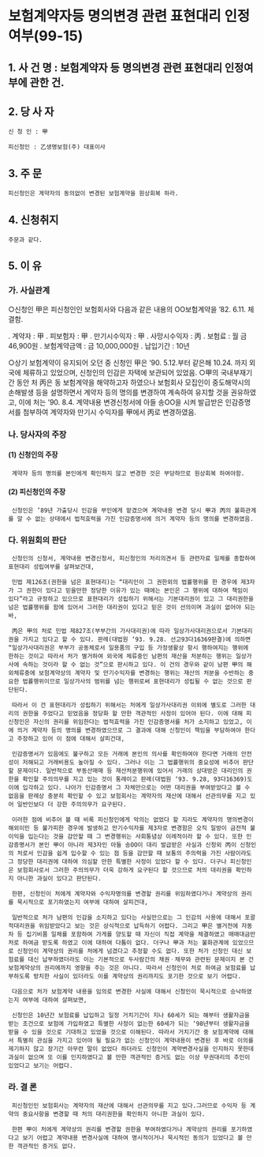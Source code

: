 # 보험계약자등 명의변경 관련 표현대리 인정여부(99-15)

## 1. 사 건 명 : 보험계약자 등 명의변경 관련 표현대리 인정여부에 관한 건.

## 2. 당 사 자

    신 청 인 : 甲

    피신청인 : 乙생명보험(주) 대표이사
              
## 3. 주    문

    피신청인은 계약자의 동의없이 변경된 보험계약을 원상회복 하라.

## 4. 신청취지

    주문과 같다.

## 5. 이   유

### 가. 사실관계

  ○신청인 甲은 피신청인인 보험회사와 다음과 같은 내용의 OO보험계약을 ’82. 6.11. 체결함.

  ․ 계약자       : 甲
  ․ 피보험자     : 甲               ․ 만기시수익자 : 甲
  ․ 사망시수익자 : 丙               ․ 보험료       : 월 금 46,900원
  ․ 보험계약금액 : 금 10,000,000원   ․ 납입기간     : 10년
  
 ○상기 보험계약이 유지되어 오던 중 신청인 甲은 ’90. 5.12.부터 같은해 10.24. 까지 외국에 체류하고 있었으며, 신청인의 인감은 자택에 보관되어 있었음. 
 ○甲의 국내부재기간 동안 처 丙은 동 보험계약을 해약하고자 하였으나 보험회사 모집인이 중도해약시의 손해발생 등을 설명하면서 계약자 등의 명의를 변경하여 계속하여 유지할 것을 권유하였고, 이에 처는 ’90. 8.4. 계약내용 변경신청서에 아들 송OO을 시켜 발급받은 인감증명서를 첨부하여 계약자와 만기시 수익자를 甲에서 丙로 변경하였음.

### 나. 당사자의 주장

####  (1) 신청인의 주장
     계약자 등의 명의를 본인에게 확인하지 않고 변경한 것은 부당하므로 원상회복 하여야함.

####  (2) 피신청인의 주장
     신청인은 ’89년 가출당시 인감을 부인에게 맡겼으며 계약내용 변경 당시 甲과 丙의 불화관계를 알 수 없는 상태에서 법적효력을 가진 인감증명서에 의거 계약자 등의 명의를 변경하였음.

### 다. 위원회의 판단

     신청인의 신청서, 계약내용 변경신청서, 피신청인의 처리의견서 등 관련자료 일체를 종합하여 표현대리 성립여부를 살펴보건대,

     민법 제126조(권한을 넘은 표현대리)는 “대리인이 그 권한외의 법률행위를 한 경우에 제3자가 그 권한이 있다고 믿을만한 정당한 이유가 있는 때에는 본인은 그 행위에 대하여 책임이 있다”라고 규정하고 있으므로 표현대리가 성립하기 위해서는 기본대리권이 있고 그 대리권한을 넘은 법률행위를 함에 있어서 그러한 대리권이 있다고 믿은 것이 선의이며 과실이 없어야 되는 바,
     
     丙은 甲의 처로 민법 제827조(부부간의 가사대리권)에 따라 일상가사대리권으로서 기본대리권을 가지고 있다고 할 수 있다. 판례(대법원 ‘93. 9.28. 선고93다16369판결)에 의하면 “일상가사대리권은 부부가 공동체로서 일용품의 구입 등 가정생활상 항시 행하여지는 행위에 한하는 것이고 따라서 처가 별거하여 외국에 체류중인 남편의 재산을 처분하는 행위는 일상가사에 속하는 것이라 할 수 없는 것”으로 판시하고 있다. 이 건의 경우와 같이 남편 甲의 해외체류중에 보험계약상의 계약자 및 만기수익자를 변경하는 행위는 재산의 처분을 수반하는 중요한 법률행위이므로 일상가사의 범위를 넘는 행위로써 표현대리가 성립될 수 없는 것으로 판단된다.

     따라서 이 건 표현대리가 성립하기 위해서는 처에게 일상가사대리권 이외에 별도로 그러한 대리의 권한을 주었다고 믿었음을 정당화 할 만한 객관적인 사정이 있어야 된다. 이에 대해 피신청인은 자신의 권리를 위임한다는 법적효력을 가진 인감증명서를 처가 소지하고 있었고, 이에 의거 계약자 등의 명의를 변경하였으므로 그 결과에 대해 신청인이 책임을 부담하여야 한다고 주장하고 있어 이 점에 대해서 살피건대,

     인감증명서가 있음에도 불구하고 모든 거래에 본인의 의사를 확인하여야 한다면 거래의 안전성이 저해되고 거래비용도 높아질 수 있다. 그러나 이는 그 법률행위의 중요성에 비추어 판단할 문제이다. 일반적으로 부동산매매 등 재산처분행위에 있어서 거래의 상대방은 대리인의 권한을 확인할 주의의무를 지고 있는 것이 통례이고 판례(대법원 ‘93. 9.28, 93다16369)도 이에 입각하고 있다. 나아가 인감증명서 그 자체만으로는 어떤 대리권을 부여받았다고 볼 수 없음을 판례상 충분히 확인할 수 있고 보험회사는 계약자의 재산에 대해서 선관의무를 지고 있어 일반인보다 더 강한 주의의무가 요구된다. 

     이러한 점에 비추어 볼 때 비록 피신청인에게 악의는 없었다 할 지라도 계약자의 명의변경이 해외이민 등 불가피한 경우에 발생하고 만기수익자를 제3자로 변경함은 오직 일방이 금전적 불이익을 입는다는 것을 감안할 때 그 변경행위는 사회통념상 이례적이라 할 수 있다. 또한 인감증명서가 본인 甲이 아니라 제3자인 아들 송OO이 대리 발급받은 사실과 신청외 丙이 신청인의 처로서 인감을 쉽게 입수할 수 있는 점 등을 감안할 때 보통의 주의력을 가진 사람이라도 그 정당한 대리권에 대하여 의심할 만한 특별한 사정이 있었다 할 수 있다. 더구나 피신청인은 보험회사로서 그러한 주의의무가 더욱 강하게 요구된다 할 것으므로 처의 대리권을 확인하지 아니한 과실이 있다고 판단된다.

     한편, 신청인이 처에게 계약자와 수익자명의를 변경할 권리를 위임하였다거나 계약상의 권리를 묵시적으로 포기하였는지 여부에 대하여 살피건대,

     일반적으로 처가 남편의 인감을 소지하고 있다는 사실만으로는 그 인감의 사용에 대해서 포괄적대리권을 위임받았다고 보는 것은 상식적으로 납득하기 어렵다. 그리고 甲은 별거전에 자동차 등 집기비품 일체를 포함하여 가게를 양도할 때 자신이 직접 계약을 체결하였고 매매대금만 처로 하여금 받도록 하였고 이에 대하여 다툼이 없다. 더구나 甲과 처는 불화관계에 있었으므로 신청인이 계약상의 권리를 처에게 넘겼다고 추정할 수도 없다. 또한 처가 신청인 대신 보험료를 대신 납부하였더라도 이는 기본적으로 두사람간의 채권ㆍ채무와 관련된 문제이지 본 건 보험계약상의 권리에까지 영향을 주는 것은 아니다. 따라서 신청인이 처로 하여금 보험료를 납부하도록 방치한 사실이 있더라도 이를 계약상의 권리까지도 포기한 것으로 보기 어렵다.

     다음으로 처가 보험계약 내용을 임의로 변경한 사실에 대해서 신청인이 묵시적으로 승낙하였는지 여부에 대하여 살펴보면,

     신청인은 10년간 보험료를 납입하고 일정 거치기간이 지나 60세가 되는 해부터 생활자금을 받는 조건으로 보험에 가입하였고 특별한 사정이 없는한 60세가 되는 ‘98년부터 생활자금을 받을 수 있을 것으로 기대하고 있었을 것으로 이해된다. 따라서 거치기간 중 보험계약에 대해서 특별히 관심을 가지고 있어야 될 필요가 없는 신청인이 계약내용이 변경된 후 바로 이의를 제기하지 않고 장기간 아무런 말이 없었다 하더라도 신청인이 계약변경사실을 인지하지 못한데 과실이 없으며 또 이를 인지하였다고 볼 만한 객관적인 증거도 없는 이상 무권대리의 추인이 있었다고 보기는 어렵다.

### 라. 결   론

     피신청인인 보험회사는 계약자의 재산에 대해서 선관의무를 지고 있다.그러므로 수익자 등 계약의 중요사항을 변경할 때 처의 대리권한을 확인하지 아니한 과실이 있다.

     한편 甲이 처에게 계약상의 권리를 변경할 권한을 부여하였다거나 계약상의 권리를 포기하였다고 보기 어렵고 계약내용 변경사실에 대하여 명시적이거나 묵시적인 동의가 있었다고 볼 만한 객관적인 증거도 없다.
   
